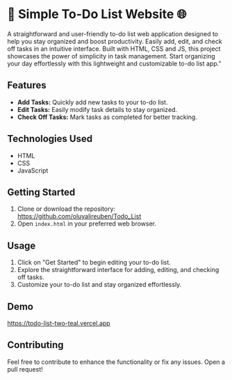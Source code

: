# 📝 Simple To-Do List Website 🌐

A straightforward and user-friendly to-do list web application designed to help you stay organized and boost productivity.
Easily add, edit, and check off tasks in an intuitive interface.
Built with HTML, CSS and JS, this project showcases the power of simplicity in task management. 
Start organizing your day effortlessly with this lightweight and customizable to-do list app."


## Features
- **Add Tasks:** Quickly add new tasks to your to-do list.
- **Edit Tasks:** Easily modify task details to stay organized.
- **Check Off Tasks:** Mark tasks as completed for better tracking.

## Technologies Used
- HTML
- CSS
- JavaScript

## Getting Started
1. Clone or download the repository: https://github.com/oluyalireuben/Todo_List
2. Open `index.html` in your preferred web browser.

## Usage
1. Click on "Get Started" to begin editing your to-do list.
2. Explore the straightforward interface for adding, editing, and checking off tasks.
3. Customize your to-do list and stay organized effortlessly.

## Demo
https://todo-list-two-teal.vercel.app

## Contributing
Feel free to contribute to enhance the functionality or fix any issues. Open a pull request!


